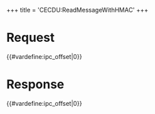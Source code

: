 +++
title = 'CECDU:ReadMessageWithHMAC'
+++

# Request

{{#vardefine:ipc_offset\|0}}

# Response

{{#vardefine:ipc_offset\|0}}
